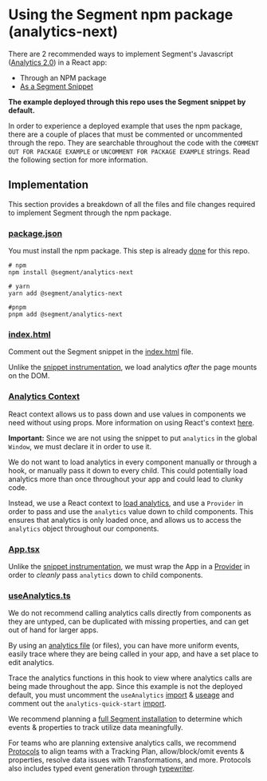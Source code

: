 # Using the Segment npm package (analytics-next)

There are 2 recommended ways to implement Segment's Javascript ([Analytics 2.0](https://segment.com/docs/connections/sources/catalog/libraries/website/javascript/)) in a React app:

- Through an NPM package
- [As a Segment Snippet](https://github.com/segmentio/react-example/tree/main/src/examples/analytics-quick-start)

**The example deployed through this repo uses the Segment snippet by default.**

In order to experience a deployed example that uses the npm package, there are a couple of places that must be commented or uncommented through the repo. They are searchable throughout the code with the `COMMENT OUT FOR PACKAGE EXAMPLE` or `UNCOMMENT FOR PACKAGE EXAMPLE` strings. Read the following section for more information.

## Implementation

This section provides a breakdown of all the files and file changes required to implement Segment through the npm package.

### [package.json](https://github.com/segmentio/react-example/blob/main/package.json)

You must install the npm package. This step is already [done](https://github.com/segmentio/react-example/blob/53ecd804f449dd06e3080c6d822b26c0a11063f4/package.json#L7) for this repo.
```
# npm 
npm install @segment/analytics-next

# yarn
yarn add @segment/analytics-next

#pnpm
pnpm add @segment/analytics-next
```

### [index.html](https://github.com/segmentio/react-example/blob/main/public/index.html)

Comment out the Segment snippet in the [index.html](https://github.com/segmentio/react-example/blob/53ecd804f449dd06e3080c6d822b26c0a11063f4/public/index.html#L16-L21) file. 

Unlike the [snippet instrumentation](https://github.com/segmentio/react-example/tree/main/src/examples/analytics-quick-start#indexhtml), we load analytics _after_ the page mounts on the DOM.

### [Analytics Context](https://github.com/segmentio/react-example/tree/main/src/examples/analytics-package/analytics-context)

React context allows us to pass down and use values in components we need without using props. More information on using React's context [here](https://reactjs.org/docs/context.html).

**Important:** Since we are not using the snippet to put `analytics` in the global `Window`, we must declare it in order to use it. 

We do not want to load analytics in every component manually or through a hook, or manually pass it down to every child. This could potentially load analytics more than once throughout your app and could lead to clunky code.

Instead, we use a React context to [load analytics](https://github.com/segmentio/react-example/blob/53ecd804f449dd06e3080c6d822b26c0a11063f4/src/examples/analytics-package/analytics-context/Provider.tsx#L12-L27), and use a `Provider` in order to pass and use the `analytics` value down to child components. This ensures that analytics is only loaded once, and allows us to access the `analytics` object throughout our components.

### [App.tsx](https://github.com/segmentio/react-example/blob/main/src/examples/analytics-package/App.tsx)

Unlike the [snippet instrumentation](https://github.com/segmentio/react-example/tree/main/src/examples/analytics-quick-start#apptsx), we must wrap the App in a [Provider](https://github.com/segmentio/react-example/blob/53ecd804f449dd06e3080c6d822b26c0a11063f4/src/examples/analytics-package/App.tsx#L7-L9) in order to _cleanly_ pass `analytics` down to child components.

### [useAnalytics.ts](https://github.com/segmentio/react-example/blob/main/src/examples/analytics-package/useAnalytics.ts)

We do not recommend calling analytics calls directly from components as they are untyped, can be duplicated with missing properties, and can get out of hand for larger apps.

By using an [analytics file](https://github.com/segmentio/react-example/blob/main/src/examples/analytics-package/useAnalytics.ts) (or files), you can have more uniform events, easily trace where they are being called in your app, and have a set place to edit analytics.

Trace the analytics functions in this hook to view where analytics calls are being made throughout the app. Since this example is not the deployed default, you must uncomment the `useAnalytics` [import](https://github.com/segmentio/react-example/blob/53ecd804f449dd06e3080c6d822b26c0a11063f4/src/examples/shared/BaseApp.tsx#L9-L10) & [useage](https://github.com/segmentio/react-example/blob/53ecd804f449dd06e3080c6d822b26c0a11063f4/src/examples/shared/BaseApp.tsx#L16-L17) and comment out the `analytics-quick-start` [import](https://github.com/segmentio/react-example/blob/53ecd804f449dd06e3080c6d822b26c0a11063f4/src/examples/shared/BaseApp.tsx#L11).

We recommend planning a [full Segment installation](https://segment.com/docs/getting-started/03-planning-full-install/) to determine which events & properties to track utilize data meaningfully.

For teams who are planning extensive analytics calls, we recommend [Protocols](https://segment.com/docs/protocols/) to align teams with a Tracking Plan, allow/block/omit events & properties, resolve data issues with Transformations, and more. Protocols also includes typed event generation through [typewriter](https://segment.com/docs/protocols/apis-and-extensions/typewriter/).
